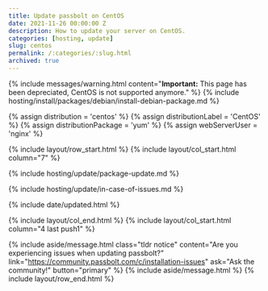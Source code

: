```yaml
---
title: Update passbolt on CentOS
date: 2021-11-26 00:00:00 Z
description: How to update your server on CentOS.
categories: [hosting, update]
slug: centos
permalink: /:categories/:slug.html
archived: true
---
```


{% include messages/warning.html
    content="**Important:** This page has been depreciated, CentOS is not supported anymore."
%}
{% include hosting/install/packages/debian/install-debian-package.md %}


{% assign distribution = 'centos' %}
{% assign distributionLabel = 'CentOS' %}
{% assign distributionPackage = 'yum' %}
{% assign webServerUser = 'nginx' %}

{% include layout/row_start.html %}
{% include layout/col_start.html column="7" %}

{% include hosting/update/package-update.md %}

{% include hosting/update/in-case-of-issues.md %}

{% include date/updated.html %}

{% include layout/col_end.html %}
{% include layout/col_start.html column="4 last push1" %}

{% include aside/message.html
    class="tldr notice"
    content="Are you experiencing issues when updating passbolt?"
    link="https://community.passbolt.com/c/installation-issues"
    ask="Ask the community!"
    button="primary"
%}
{% include aside/message.html %}
{% include layout/row_end.html %}
